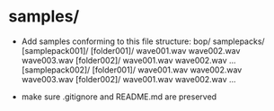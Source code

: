 # samples/
- Add samples conforming to this file structure:
bop/
	samplepacks/
		\[samplepack001]/
			\[folder001]/
				wave001.wav
				wave002.wav
				wave003.wav
			\[folder002]/
				wave001.wav
				wave002.wav
				...
		\[samplepack002]/
			\[folder001]/
				wave001.wav
				wave002.wav
				wave003.wav
			\[folder002]/
				wave001.wav
				wave002.wav
				...			


- make sure .gitignore and README.md are preserved